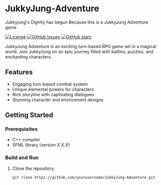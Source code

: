# JukkyJung-Adventure
Jukkyjung's Dignity has begun Because this is a JukkyJung Adventure game

[![License](https://img.shields.io/badge/license-MIT-blue.svg)](https://opensource.org/licenses/MIT)
[![GitHub issues](https://img.shields.io/github/issues/yourusername/JukkyJung-Adventure)](https://github.com/yourusername/JukkyJung-Adventure/issues)
[![GitHub stars](https://img.shields.io/github/stars/yourusername/JukkyJung-Adventure)](https://github.com/yourusername/JukkyJung-Adventure/stargazers)

JukkyJung Adventure is an exciting turn-based RPG game set in a magical world. Join JukkyJung on an epic journey filled with battles, puzzles, and enchanting characters.

## Features

- Engaging turn-based combat system
- Unique elemental powers for characters
- Rich storyline with captivating dialogues
- Stunning character and environment designs

## Getting Started

### Prerequisites

- C++ compiler
- SFML library (version X.X.X)

### Build and Run

1. Clone the repository:

   ```bash
   git clone https://github.com/yourusername/JukkyJung-Adventure.git
   ```

